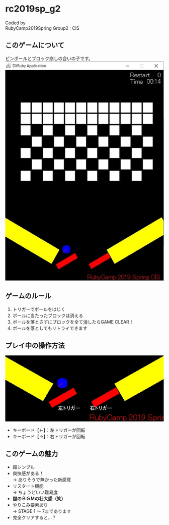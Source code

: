 # rc2019sp_g2

Coded by  
RubyCamp2019Spring Group2 : CIS  

## このゲームについて

ピンボールとブロック崩しの合いの子です。
![ゲーム中の画面](playing_scene.jpg)

## ゲームのルール

1. トリガーでボールをはじく
1. ボールに当たったブロックは消える
1. ボールを落とさずにブロックを全て消したらGAME CLEAR！
1. ボールを落としてもリトライできます

## プレイ中の操作方法

![トリガー説明画像](trigger_detail.jpg)

- キーボード【←】：左トリガーが回転  
- キーボード【→】：右トリガーが回転  

## このゲームの魅力

- 超シンプル
- 爽快感がある！  
→ ありそうで無かった新感覚
- リスタート機能  
→ ちょうどいい難易度
- **謎のＢＧＭの壮大感（笑）**
- やりこみ要素あり  
→ STAGE 1 ～ 7まであります
- 完全クリアすると…？
